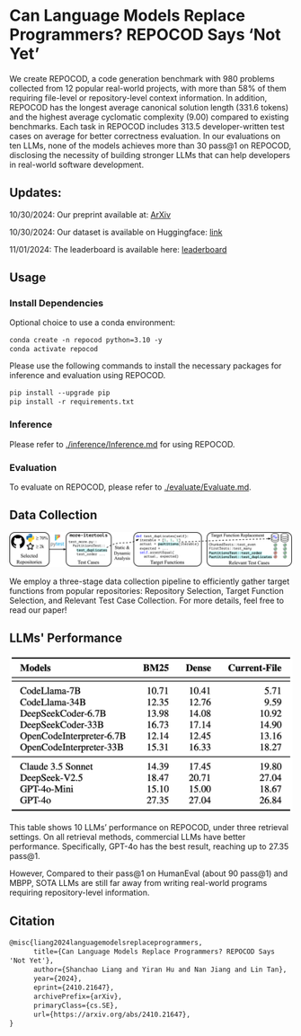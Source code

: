 # Can Language Models Replace Programmers? REPOCOD Says ‘Not Yet’

We create REPOCOD, a code generation benchmark with 980 problems collected from 12 popular real-world projects, with more than 58% of them requiring file-level or repository-level context information. In addition, REPOCOD has the longest average canonical solution length (331.6 tokens) and the highest average cyclomatic complexity (9.00) compared to existing benchmarks. Each task in REPOCOD includes 313.5 developer-written test cases on average for better correctness evaluation. In our evaluations on ten LLMs, none of the models achieves more than 30 pass@1 on REPOCOD, disclosing the necessity of building stronger LLMs that can help developers in real-world software development.

## Updates:
10/30/2024: Our preprint available at: [ArXiv](https://arxiv.org/abs/2410.21647v1)

10/30/2024: Our dataset is available on Huggingface: [link](https://huggingface.co/datasets/lt-asset/REPOCOD)

11/01/2024: The leaderboard is available here: [leaderboard](https://lt-asset.github.io/REPOCOD/)
## Usage

### Install Dependencies
Optional choice to use a conda environment:
```
conda create -n repocod python=3.10 -y
conda activate repocod
```

Please use the following commands to install the necessary packages for inference and evaluation using REPOCOD.
```
pip install --upgrade pip
pip install -r requirements.txt
```

### Inference
Please refer to [./inference/Inference.md](./inference/Inference.md) for using REPOCOD.

### Evaluation
To evaluate on REPOCOD, please refer to [./evaluate/Evaluate.md](./evaluate/Evaluate.md).

## Data Collection
![Overview of REPOCOD's data collection process](./resources/overview_repocod.png)

We employ a three-stage data collection pipeline to efficiently gather target functions from popular repositories: Repository Selection, Target Function Selection, and Relevant Test Case Collection. For more details, feel free to read our paper!

## LLMs' Performance
![LLM's performance on REPOCOD](./resources/main_result.png)

This table shows 10 LLMs’ performance on REPOCOD, under three retrieval settings. On all retrieval methods, commercial LLMs have better performance. Specifically, GPT-4o has the best result, reaching up to 27.35 pass@1. 

However,  Compared
to their pass@1 on HumanEval (about 90 pass@1) and MBPP, SOTA LLMs are still far
away from writing real-world programs requiring repository-level information.

## Citation

```
@misc{liang2024languagemodelsreplaceprogrammers,
      title={Can Language Models Replace Programmers? REPOCOD Says 'Not Yet'}, 
      author={Shanchao Liang and Yiran Hu and Nan Jiang and Lin Tan},
      year={2024},
      eprint={2410.21647},
      archivePrefix={arXiv},
      primaryClass={cs.SE},
      url={https://arxiv.org/abs/2410.21647}, 
}
```

